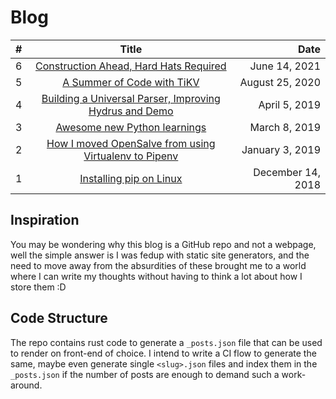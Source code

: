 # Blog

| # | Title 									                                        | Date  			|
| - |:---------------------------------------------------------------------------------:| -----------------:|
| 6 | [Construction Ahead, Hard Hats Required](posts/vyuham.md)                         | June 14, 2021     |
| 5 | [A Summer of Code with TiKV](posts/gsoc-2020.md)                                  | August 25, 2020   |
| 4 | [Building a Universal Parser, Improving Hydrus and Demo](posts/gsoc-proposal.md)  | April 5, 2019		| 
| 3 | [Awesome new Python learnings](posts/python-learnings.md)				            | March 8, 2019		|
| 2 | [How I moved OpenSalve from using Virtualenv to Pipenv](posts/opensalve-pipenv.md)| January 3, 2019 	|
| 1 | [Installing pip on Linux](posts/pip-linux.md)					                    | December 14, 2018	|

## Inspiration
You may be wondering why this blog is a GitHub repo and not a webpage, well the simple answer is I was fedup with static site generators, and the need to move away from the absurdities of these brought me to a world where I can write my thoughts without having to think a lot about how I store them :D

## Code Structure

The repo contains rust code to generate a `_posts.json` file that can be used to render on front-end of choice. I intend to write a CI flow to generate the same, maybe even generate single `<slug>.json` files and index them in the `_posts.json` if the number of posts are enough to demand such a work-around.
